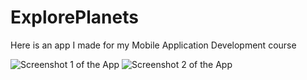 # ExplorePlanets

Here is an app I made for my Mobile Application Development course


![Screenshot 1 of the App](https://i.imgur.com/6g9nIFP.jpg)
![Screenshot 2 of the App](https://i.imgur.com/cPJBUYu.jpg)
